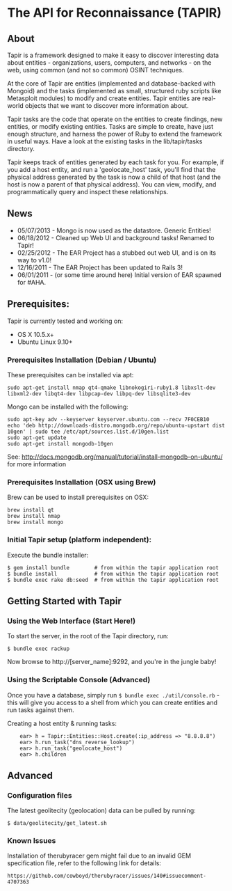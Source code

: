 # The API for Reconnaissance (TAPIR)

## About

Tapir is a framework designed to make it easy to discover interesting data about entities - organizations, users, computers, and networks - on the web, using common (and not so common) OSINT techniques.

At the core of Tapir are entities (implemented and database-backed with Mongoid) and the tasks (implemented as small, structured ruby scripts like Metasploit modules) to modify and create entities. Tapir entities are real-world objects that we want to discover more information about.

Tapir tasks are the code that operate on the entities to create findings, new entities, or modify existing entities. Tasks are simple to create, have just enough structure, and harness the power of Ruby to extend the framework in useful ways. Have a look at the existing tasks in the lib/tapir/tasks directory.

Tapir keeps track of entities generated by each task for you. For example, if you add a host entity, and run a 'geolocate_host' task, you'll find that the physical address generated by the task is now a child of that host (and the host is now a parent of that physical address). You can view, modify, and programmatically query and inspect these relationships.

## News

* 05/07/2013 - Mongo is now used as the datastore. Generic Entities!
* 06/18/2012 - Cleaned up Web UI and background tasks! Renamed to Tapir!
* 02/25/2012 - The EAR Project has a stubbed out web UI, and is on its way to v1.0!
* 12/16/2011 - The EAR Project has been updated to Rails 3!
* 06/01/2011 - (or some time around here) Initial version of EAR spawned for #AHA.

## Prerequisites:

Tapir is currently tested and working on:

* OS X 10.5.x+
* Ubuntu Linux 9.10+

### Prerequisites Installation (Debian / Ubuntu) 

These prerequisites can be installed via apt:

	sudo apt-get install nmap qt4-qmake libnokogiri-ruby1.8 libxslt-dev libxml2-dev libqt4-dev libpcap-dev libpq-dev libsqlite3-dev 

Mongo can be installed with the following: 

	sudo apt-key adv --keyserver keyserver.ubuntu.com --recv 7F0CEB10
	echo 'deb http://downloads-distro.mongodb.org/repo/ubuntu-upstart dist 10gen' | sudo tee /etc/apt/sources.list.d/10gen.list
	sudo apt-get update
	sudo apt-get install mongodb-10gen

See: http://docs.mongodb.org/manual/tutorial/install-mongodb-on-ubuntu/ for more information

### Prerequisites Installation (OSX using Brew)

Brew can be used to install prerequisites on OSX:

	brew install qt
	brew install nmap
	brew install mongo

### Initial Tapir setup (platform independent): 

Execute the bundle installer: 

	$ gem install bundle        # from within the tapir application root
	$ bundle install            # from within the tapir application root
	$ bundle exec rake db:seed  # from within the tapir application root

## Getting Started with Tapir

### Using the Web Interface (Start Here!)

To start the server, in the root of the Tapir directory, run: 

	$ bundle exec rackup
	 
Now browse to http://[server_name]:9292, and you're in the jungle baby!

### Using the Scriptable Console (Advanced)
Once you have a database, simply run `$ bundle exec ./util/console.rb` - this will give you access to a shell from which you can create entities and run tasks against them. 

Creating a host entity & running tasks: 

		ear> h = Tapir::Entities::Host.create(:ip_address => "8.8.8.8")
		ear> h.run_task("dns_reverse_lookup")
		ear> h.run_task("geolocate_host")
		ear> h.children

## Advanced

### Configuration files
		
The latest geolitecity (geolocation) data can be pulled by running: 

	$ data/geolitecity/get_latest.sh 

### Known Issues

Installation of therubyracer gem might fail due to an invalid GEM specification file, refer to the following link for details: 

	https://github.com/cowboyd/therubyracer/issues/140#issuecomment-4707363
